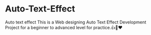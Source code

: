 # Auto-Text-Effect
 Auto text effect This is a Web designing Auto Text Effect Development Project for a beginner to advanced level for practice.👍🙌❤
